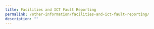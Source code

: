 ```yaml
---
title: Facilities and ICT Fault Reporting
permalink: /other-information/facilities-and-ict-fault-reporting/
description: ""
---
```


